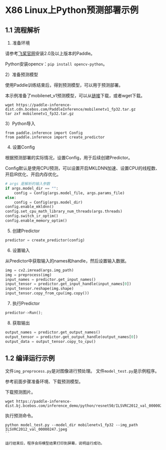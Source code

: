 # X86 Linux上Python预测部署示例

## 1.1 流程解析

1) 准备环境

请参考[飞桨官网](https://www.paddlepaddle.org.cn/)安装2.0及以上版本的Paddle。

Python安装opencv：`pip install opencv-python`。

2）准备预测模型

使用Paddle训练结束后，得到预测模型，可以用于预测部署。

本示例准备了mobilenet_v1预测模型，可以从[链接](https://paddle-inference-dist.cdn.bcebos.com/PaddleInference/mobilenetv1_fp32.tar.gz)下载，或者wget下载。

```shell
wget https://paddle-inference-dist.cdn.bcebos.com/PaddleInference/mobilenetv1_fp32.tar.gz
tar zxf mobilenetv1_fp32.tar.gz
```

3）Python导入

```
from paddle.inference import Config
from paddle.inference import create_predictor
```

4) 设置Config

根据预测部署的实际情况，设置Config，用于后续创建Predictor。

Config默认是使用CPU预测，可以设置开启MKLDNN加速、设置CPU的线程数、开启IR优化、开启内存优化。

```python
# args 是解析的输入参数
if args.model_dir == "":
    config = Config(args.model_file, args.params_file)
else:
    config = Config(args.model_dir)
config.enable_mkldnn()
config.set_cpu_math_library_num_threads(args.threads)
config.switch_ir_optim()
config.enable_memory_optim()
```

5) 创建Predictor

```python
predictor = create_predictor(config)
```

6) 设置输入

从Predictor中获取输入的names和handle，然后设置输入数据。

```python
img = cv2.imread(args.img_path)
img = preprocess(img)
input_names = predictor.get_input_names()
input_tensor = predictor.get_input_handle(input_names[0])
input_tensor.reshape(img.shape)
input_tensor.copy_from_cpu(img.copy())
```

7) 执行Predictor

```python
predictor->Run();
```

8) 获取输出

```python
output_names = predictor.get_output_names()
output_tensor = predictor.get_output_handle(output_names[0])
output_data = output_tensor.copy_to_cpu()
```

## 1.2 编译运行示例

文件`img_preprocess.py`是对图像进行预处理。
文件`model_test.py`是示例程序。

参考前面步骤准备环境、下载预测模型。

下载预测图片。

```shell
wget https://paddle-inference-dist.bj.bcebos.com/inference_demo/python/resnet50/ILSVRC2012_val_00000247.jpeg
```

执行预测命令。

```
python model_test.py --model_dir mobilenetv1_fp32 --img_path ILSVRC2012_val_00000247.jpeg
``

运行结束后，程序会将模型结果打印到屏幕，说明运行成功。
